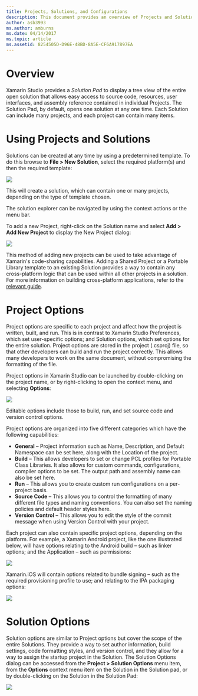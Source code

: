 ```yaml
---
title: Projects, Solutions, and Configurations
description: This document provides an overview of Projects and Solutions in Xamarin Studio.
author: asb3993
ms.author: amburns
ms.date: 04/14/2017
ms.topic: article
ms.assetid: 8254505D-D96E-48BD-8A5E-CF6A917897EA
---
```


# Overview

Xamarin Studio provides a *Solution Pad* to display a tree view of the entire open solution that allows easy access to source code, resources, user interfaces, and assembly reference contained in individual Projects. The Solution Pad, by default, opens one solution at any one time. Each Solution can include many projects, and each project can contain many items.

# Using Projects and Solutions

Solutions can be created at any time by using a predetermined template. To do this browse to **File > New Solution**, select the required platform(s) and then the required template:

![](Images/projects-and-solutions-image0.png)

This will create a solution, which can contain one or many projects, depending on the type of template chosen.

The solution explorer can be navigated by using the context actions or the menu bar.

To add a new Project, right-click on the Solution name and select **Add > Add New Project** to display the New Project dialog:

 ![](Images/projects-and-solutions-image4.png)

This method of adding new projects can be used to take advantage of Xamarin's code-sharing capabilities. Adding a Shared Project or a Portable Library template to an existing Solution provides a way to contain any cross-platform logic that can be used within all other projects in a solution. For more information on building cross-platform applications, refer to the [relevant guide](/guides/cross-platform/application_fundamentals/building_cross_platform_applications/sharing_code_options/).


# Project Options 

Project options are specific to each project and affect how the project is written, built, and run. This is in contrast to Xamarin Studio Preferences, which set user-specific options; and Solution options, which set options for the entire solution. Project options are stored in the project (.csproj) file, so that other developers can build and run the project correctly. This allows many developers to work on the same document, without compromising the formatting of the file.

Project options in Xamarin Studio can be launched by double-clicking on the project name, or by right-clicking to open the context menu, and selecting **Options**:

 ![](Images/projects-and-solutions-image2.png)

Editable options include those to build, run, and set source code and version control options.

Project options are organized into five different categories which have the following capabilities:

* **General** – Project information such as Name, Description, and Default Namespace can be set here, along with the Location of the project.
* **Build** – This allows developers to set or change PCL profiles for Portable Class Libraries. It also allows for custom commands, configurations, compiler options to be set. The output path and assembly name can also be set here.
* **Run** – This allows you to create custom run configurations on a per-project basis.
* **Source Code** – This allows you to control the formatting of many different file types and naming conventions. You can also set the naming policies and default header styles here.
* **Version Control** – This allows you to edit the style of the commit message when using Version Control with your project.

Each project can also contain specific project options, depending on the platform. For example, a Xamarin.Android project, like the one illustrated below, will have options relating to the Android build – such as linker options; and the Application – such as permissions:

 ![](Images/projects-and-solutions-image5.png)

Xamarin.iOS will contain options related to bundle signing – such as the required provisioning profile to use; and relating to the IPA packaging options:

 ![](Images/projects-and-solutions-image6.png)

# Solution Options 

Solution options are similar to Project options but cover the scope of the entire Solutions. They provide a way to set author information, build settings, code formatting styles, and version control, and they allow for a way to assign the startup project in the Solution.  The Solution Options dialog can be accessed from the **Project > Solution Options** menu item, from the **Options** context menu item on the Solution in the Solution pad, or by double-clicking on the Solution in the Solution Pad:

 ![](Images/projects-and-solutions-image7.png)





